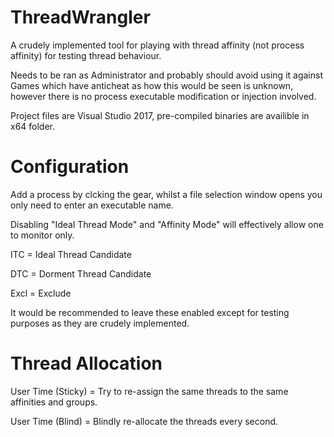 # ThreadWrangler

A crudely implemented tool for playing with thread affinity (not process affinity) for testing thread behaviour.

Needs to be ran as Administrator and probably should avoid using it against Games which have anticheat as how this would be seen is unknown, however there is no process executable modification or injection involved.

Project files are Visual Studio 2017, pre-compiled binaries are availible in x64 folder.


# Configuration

Add a process by clcking the gear, whilst a file selection window opens you only need to enter an executable name.


Disabling "Ideal Thread Mode" and "Affinity Mode" will effectively allow one to monitor only.

ITC = Ideal Thread Candidate

DTC = Dorment Thread Candidate

Excl = Exclude


It would be recommended to leave these enabled except for testing purposes as they are crudely implemented.

# Thread Allocation

User Time (Sticky) = Try to re-assign the same threads to the same affinities and groups.

User Time (Blind) = Blindly re-allocate the threads every second.

